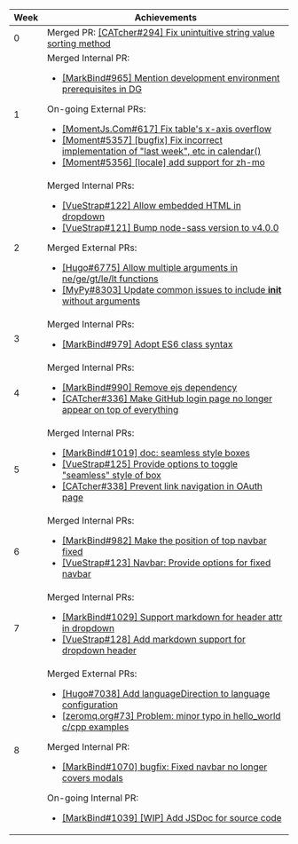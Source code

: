 Week | Achievements
---- | ------------
0 | Merged PR: [[CATcher#294] Fix unintuitive string value sorting method](https://github.com/CATcher-org/CATcher/pull/294)
1 | Merged Internal PR:<ul><li>[[MarkBind#965] Mention development environment prerequisites in DG](https://github.com/MarkBind/markbind/pull/965)</li></ul>On-going External PRs:<ul><li>[[MomentJs.Com#617] Fix table's x-axis overflow](https://github.com/moment/momentjs.com/pull/617)</li><li>[[Moment#5357] [bugfix] Fix incorrect implementation of "last week", etc in calendar()](https://github.com/moment/moment/pull/5357)</li><li>[[Moment#5356] [locale] add support for zh-mo](https://github.com/moment/moment/pull/5356)</li></ul>
2 | Merged Internal PRs: <ul><li>[[VueStrap#122] Allow embedded HTML in dropdown](https://github.com/MarkBind/vue-strap/pull/122)</li><li>[[VueStrap#121] Bump node-sass version to v4.0.0](https://github.com/MarkBind/vue-strap/pull/121)</li></ul>Merged External PRs: <ul><li>[[Hugo#6775] Allow multiple arguments in ne/ge/gt/le/lt functions](https://github.com/gohugoio/hugo/pull/6775)</li><li>[[MyPy#8303] Update common issues to include __init__ without arguments](https://github.com/python/mypy/pull/8303)</li></ul>
3 | Merged Internal PRs: <ul><li>[[MarkBind#979] Adopt ES6 class syntax](https://github.com/MarkBind/markbind/pull/979)</li></ul>
4 | Merged Internal PRs: <ul><li>[[MarkBind#990] Remove ejs dependency](https://github.com/MarkBind/markbind/pull/990)</li><li>[[CATcher#336] Make GitHub login page no longer appear on top of everything](https://github.com/CATcher-org/CATcher/pull/336)</li></ul>
5 | Merged Internal PRs: <ul><li>[[MarkBind#1019] doc: seamless style boxes](https://github.com/MarkBind/markbind/pull/1019)</li><li>[[VueStrap#125] Provide options to toggle "seamless" style of box](https://github.com/MarkBind/vue-strap/pull/125)</li><li>[[CATcher#338] Prevent link navigation in OAuth page](https://github.com/CATcher-org/CATcher/pull/338)</li></ul>
6 | Merged Internal PRs: <ul><li>[[MarkBind#982] Make the position of top navbar fixed](https://github.com/MarkBind/markbind/pull/982)</li><li>[[VueStrap#123] Navbar: Provide options for fixed navbar](https://github.com/MarkBind/vue-strap/pull/123)</li></ul>
7 | Merged Internal PRs: <ul><li>[[MarkBind#1029] Support markdown for header attr in dropdown](https://github.com/MarkBind/markbind/pull/1029)</li><li>[[VueStrap#128] Add markdown support for dropdown header](https://github.com/MarkBind/vue-strap/pull/128)</li></ul>
8 | Merged External PRs: <ul><li>[[Hugo#7038] Add languageDirection to language configuration](https://github.com/gohugoio/hugo/pull/7038)</li><li>[[zeromq.org#73] Problem: minor typo in hello_world c/cpp examples](https://github.com/zeromq/zeromq.org/pull/73)</li></ul>Merged Internal PR: <ul><li>[[MarkBind#1070] bugfix: Fixed navbar no longer covers modals](https://github.com/MarkBind/markbind/pull/1070)</li></ul> On-going Internal PR: <ul><li>[[MarkBind#1039] [WIP] Add JSDoc for source code](https://github.com/MarkBind/markbind/pull/1039)</li></ul>